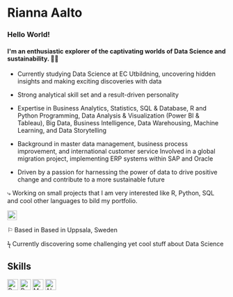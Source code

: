 
# Rianna Aalto
### Hello  World! 
####  I'm an enthusiastic explorer of the captivating worlds of Data Science and sustainability. 🚀🌱

 *  Currently studying Data Science at EC Utbildning, uncovering hidden insights and making exciting discoveries with data


*  Strong analytical skill set and a result-driven personality

*  Expertise in Business Analytics, Statistics, SQL & Database, R and Python Programming, Data Analysis & Visualization (Power BI & Tableau), Big Data, Business Intelligence, Data Warehousing, Machine Learning, and Data Storytelling

*  Background in master data management, business process improvement, and international customer service
Involved in a global migration project, implementing ERP systems within SAP and Oracle

*  Driven by a passion for harnessing the power of data to drive positive change and contribute to a more sustainable future

⤷ Working on small projects that I am very interested like R, Python, SQL and cool other languages to bild my portfolio.

 <a aligh="left" href="https://www.linkedin.com/in/https://www.linkedin.com/in/riannaaalto/" target="_blank" rel="noreferrer noopener"><img src="https://raw.githubusercontent.com/0xShapeShifter/readme-md/master/public/images/socials/linkedin.svg" alt="LinkedIn" width="22" height="22" /></a>  

⚐ Based in Based in Uppsala, Sweden

ϟ Currently discovering some challenging yet cool stuff about Data Science



 ## Skills
   <a href="https://www.python.org" target="_blank" rel="noreferrer noopener"><img src="https://raw.githubusercontent.com/0xShapeShifter/readme-md/master/public/images/skills/core/python.svg" alt="Python" width="25" height="25" /></a> <a href="https://r-lang.com/what-is-r-language/" target="_blank" rel="noreferrer noopener"><img src="https://raw.githubusercontent.com/0xShapeShifter/readme-md/master/public/images/skills/core/r.svg" alt="R" width="25" height="25" /></a>   <a href="https://www.mysql.com" target="_blank" rel="noreferrer noopener"><img src="https://raw.githubusercontent.com/0xShapeShifter/readme-md/master/public/images/skills/backend/mysql.svg" alt="MySQL" width="25" height="25" /></a>  <a href="https://www.alchemy.com" target="_blank" rel="noreferrer noopener"><img src="https://raw.githubusercontent.com/0xShapeShifter/readme-md/master/public/images/skills/web3/alchemy.svg" alt="Alchemy" width="25" height="25" /></a>   
